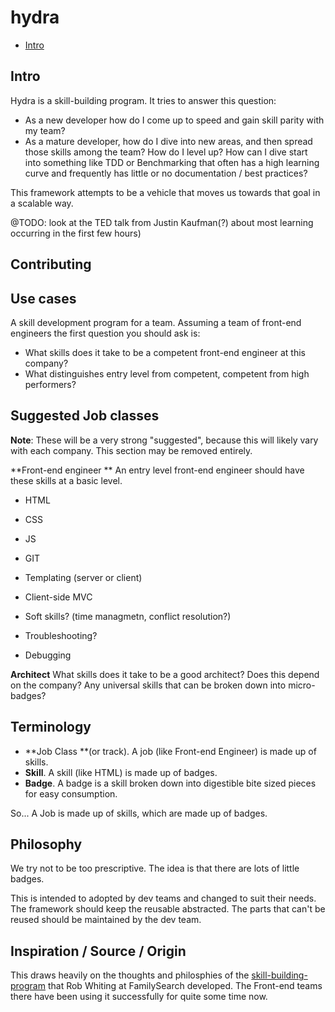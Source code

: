 hydra
======================
- [Intro](#intro)


Intro
----------------

Hydra is a skill-building program. It tries to answer this question:

- As a new developer how do I come up to speed and gain skill parity with my team?
- As a mature developer, how do I dive into new areas, and then spread those skills among the team?
How do I level up? How can I dive start into something like TDD or Benchmarking that often has a high
learning curve and frequently has little or no documentation / best practices?

This framework attempts to be a vehicle that moves us towards that goal in a scalable way.



@TODO: look at the TED talk from Justin Kaufman(?) about most learning occurring in the first few hours)

Contributing
----------------


Use cases
----------------
A skill development program for a team. Assuming a team of front-end engineers the first question you should ask is:
- What skills does it take to be a competent front-end engineer at this company?
- What distinguishes entry level from competent, competent from high performers?

Suggested Job classes
----------------
**Note**: These will be a very strong "suggested", because this will likely vary with each company. This section may be removed entirely.

**Front-end engineer **
An entry level front-end engineer should have these skills at a basic level.
- HTML
- CSS
- JS
- GIT
- Templating (server or client)
- Client-side MVC
- Soft skills? (time managmetn, conflict resolution?)

- Troubleshooting?
- Debugging


**Architect**
What skills does it take to be a good architect? Does this depend on the company?
Any universal skills that can be broken down into micro-badges?


**Terminology**
----------------
- **Job Class **(or track). A job (like Front-end Engineer) is made up of skills.
- **Skill**. A skill (like HTML) is made up of badges.
- **Badge**. A badge is a skill broken down into digestible bite sized pieces for easy consumption.

So... A Job is made up of skills, which are made up of badges.

Philosophy
----------------
We try not to be too prescriptive. The idea is that there are lots of little badges.

This is intended to adopted by dev teams and changed to suit their needs. The framework should keep the reusable abstracted.
The parts that can't be reused should be maintained by the dev team.



Inspiration / Source / Origin
----------------
This draws heavily on the thoughts and philosphies of the [skill-building-program](https://github.com/fs-webdev/skill-building-program) that Rob Whiting at
FamilySearch developed. The Front-end teams there have been using it successfully for quite some time now.
